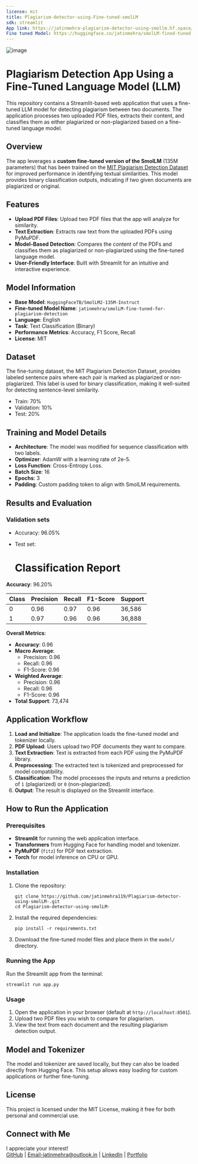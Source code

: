 ```yaml
---
license: mit
title: Plagiarism-detector-using-Fine-tuned-smolLM
sdk: streamlit
App link: https://jatinmehra-plagiarism-detector-using-smollm.hf.space/
Fine tuned Model: https://huggingface.co/jatinmehra/smolLM-fined-tuned-for-PLAGAIRISM_Detection
---
```


![image](https://github.com/user-attachments/assets/d582eef8-224b-4f08-8f71-915e05dc1579)


# Plagiarism Detection App Using a Fine-Tuned Language Model (LLM)

This repository contains a Streamlit-based web application that uses a fine-tuned LLM model for detecting plagiarism between two documents. The application processes two uploaded PDF files, extracts their content, and classifies them as either plagiarized or non-plagiarized based on a fine-tuned language model.

## Overview

The app leverages a **custom fine-tuned version of the SmolLM** (135M parameters) that has been trained on the [MIT Plagiarism Detection Dataset](https://www.kaggle.com/datasets/ruvelpereira/mit-plagairism-detection-dataset) for improved performance in identifying textual similarities. This model provides binary classification outputs, indicating if two given documents are plagiarized or original.

## Features

-   **Upload PDF Files**: Upload two PDF files that the app will analyze for similarity.
-   **Text Extraction**: Extracts raw text from the uploaded PDFs using PyMuPDF.
-   **Model-Based Detection**: Compares the content of the PDFs and classifies them as plagiarized or non-plagiarized using the fine-tuned language model.
-   **User-Friendly Interface**: Built with Streamlit for an intuitive and interactive experience.

## Model Information

-   **Base Model**: `HuggingFaceTB/SmolLM2-135M-Instruct`
-   **Fine-tuned Model Name**: `jatinmehra/smolLM-fine-tuned-for-plagiarism-detection`
-   **Language**: English
-   **Task**: Text Classification (Binary)
-   **Performance Metrics**: Accuracy, F1 Score, Recall
-   **License**: MIT

## Dataset

The fine-tuning dataset, the MIT Plagiarism Detection Dataset, provides labeled sentence pairs where each pair is marked as plagiarized or non-plagiarized. This label is used for binary classification, making it well-suited for detecting sentence-level similarity.

- Train: 70%
- Validation: 10% 
- Test: 20%

## Training and Model Details

-   **Architecture**: The model was modified for sequence classification with two labels.
-   **Optimizer**: AdamW with a learning rate of 2e-5.
-   **Loss Function**: Cross-Entropy Loss.
-   **Batch Size**: 16
-   **Epochs**: 3
-   **Padding**: Custom padding token to align with SmolLM requirements.

## Results and Evaluation
### Validation sets
- Accuracy: 96.05% 
- Test set:

  # Classification Report

**Accuracy**: 96.20%

| Class | Precision | Recall | F1-Score | Support |
|-------|-----------|--------|----------|---------|
| 0     | 0.96      | 0.97   | 0.96     | 36,586  |
| 1     | 0.97      | 0.96   | 0.96     | 36,888  |

**Overall Metrics**:
- **Accuracy**: 0.96
- **Macro Average**:
  - Precision: 0.96
  - Recall: 0.96
  - F1-Score: 0.96
- **Weighted Average**:
  - Precision: 0.96
  - Recall: 0.96
  - F1-Score: 0.96
- **Total Support**: 73,474

## Application Workflow

1.  **Load and Initialize**: The application loads the fine-tuned model and tokenizer locally.
2.  **PDF Upload**: Users upload two PDF documents they want to compare.
3.  **Text Extraction**: Text is extracted from each PDF using the PyMuPDF library.
4.  **Preprocessing**: The extracted text is tokenized and preprocessed for model compatibility.
5.  **Classification**: The model processes the inputs and returns a prediction of `1` (plagiarized) or `0` (non-plagiarized).
6.  **Output**: The result is displayed on the Streamlit interface.

## How to Run the Application

### Prerequisites

-   **Streamlit** for running the web application interface.
-   **Transformers** from Hugging Face for handling model and tokenizer.
-   **PyMuPDF** (`fitz`) for PDF text extraction.
-   **Torch** for model inference on CPU or GPU.

### Installation

1.  Clone the repository:
    
    ```
    git clone https://github.com/jatinmehra119/Plagiarism-detector-using-smolLM-.git
    cd Plagiarism-detector-using-smolLM-
    ```
    
2.  Install the required dependencies:
    ```
    pip install -r requirements.txt
    ```
3.  Download the fine-tuned model files and place them in the `model/` directory.
    
### Running the App

Run the Streamlit app from the terminal:
```
streamlit run app.py
```
### Usage

1.  Open the application in your browser (default at `http://localhost:8501`).
2.  Upload two PDF files you wish to compare for plagiarism.
3.  View the text from each document and the resulting plagiarism detection output.

## Model and Tokenizer

The model and tokenizer are saved locally, but they can also be loaded directly from Hugging Face. This setup allows easy loading for custom applications or further fine-tuning.

## License

This project is licensed under the MIT License, making it free for both personal and commercial use.

## Connect with Me

I appreciate your interest!  
[GitHub](https://github.com/Jatin-Mehra119) | Email-jatinmehra@outlook.in | [LinkedIn](https://www.linkedin.com/in/jatin-mehra119/) | [Portfolio](https://jatin-mehra119.github.io/Profile/)
